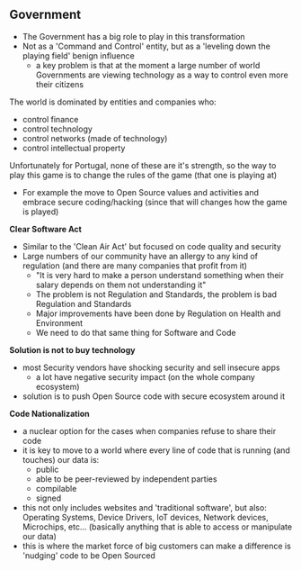 ## Government

  * The Government has a big role to play in this transformation
  * Not as a 'Command and Control' entity, but as a 'leveling down the playing field' benign influence
    * a key problem is that at the moment a large number of world Governments are viewing technology as a way to control even more their citizens



The world is dominated by entities and companies who:
  * control finance
  * control technology
  * control networks (made of technology)
  * control intellectual property

Unfortunately for Portugal, none of these are it's strength, so the way to play this game is to change the rules of the game (that one is playing at)
  * For example the move to Open Source values and activities and embrace secure coding/hacking  (since that will changes how the game is played)


**Clear Software Act**

  * Similar to the 'Clean Air Act' but focused on code quality and security
  * Large numbers of our community have an allergy to any kind of regulation (and there are many companies that profit from it)
    * "It is very hard to make a person understand something when their salary depends on them not understanding it"
    * The problem is not Regulation and Standards, the problem is bad Regulation and Standards
    * Major improvements have been done by Regulation on Health and Environment
    * We need to do that same thing for Software and Code

**Solution is not to buy technology**

  * most Security vendors have shocking security and sell insecure apps
    * a lot have negative security impact (on the whole company ecosystem)
  * solution is to push Open Source code with secure ecosystem around it

**Code Nationalization**

  * a nuclear option for the cases when companies refuse to share their code
  * it is key to move to a world where every line of code that is running (and touches) our data is:
    * public
    * able to be peer-reviewed by independent parties
    * compilable
    * signed     
  * this not only includes websites and 'traditional software', but also: Operating Systems, Device Drivers, IoT devices, Network devices, Microchips, etc... (basically anything that is able to access or manipulate our data)
  * this is where the market force of big customers can make a difference is 'nudging' code to be Open Sourced
